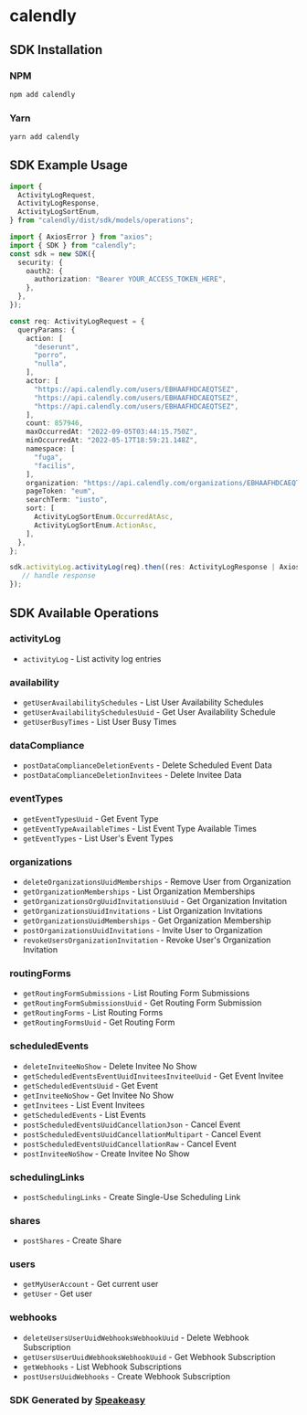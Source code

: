 # calendly

<!-- Start SDK Installation -->
## SDK Installation

### NPM

```bash
npm add calendly
```

### Yarn

```bash
yarn add calendly
```
<!-- End SDK Installation -->

## SDK Example Usage
<!-- Start SDK Example Usage -->
```typescript
import {
  ActivityLogRequest,
  ActivityLogResponse,
  ActivityLogSortEnum,
} from "calendly/dist/sdk/models/operations";

import { AxiosError } from "axios";
import { SDK } from "calendly";
const sdk = new SDK({
  security: {
    oauth2: {
      authorization: "Bearer YOUR_ACCESS_TOKEN_HERE",
    },
  },
});

const req: ActivityLogRequest = {
  queryParams: {
    action: [
      "deserunt",
      "porro",
      "nulla",
    ],
    actor: [
      "https://api.calendly.com/users/EBHAAFHDCAEQTSEZ",
      "https://api.calendly.com/users/EBHAAFHDCAEQTSEZ",
      "https://api.calendly.com/users/EBHAAFHDCAEQTSEZ",
    ],
    count: 857946,
    maxOccurredAt: "2022-09-05T03:44:15.750Z",
    minOccurredAt: "2022-05-17T18:59:21.148Z",
    namespace: [
      "fuga",
      "facilis",
    ],
    organization: "https://api.calendly.com/organizations/EBHAAFHDCAEQTSEZ",
    pageToken: "eum",
    searchTerm: "iusto",
    sort: [
      ActivityLogSortEnum.OccurredAtAsc,
      ActivityLogSortEnum.ActionAsc,
    ],
  },
};

sdk.activityLog.activityLog(req).then((res: ActivityLogResponse | AxiosError) => {
   // handle response
});
```
<!-- End SDK Example Usage -->

<!-- Start SDK Available Operations -->
## SDK Available Operations


### activityLog

* `activityLog` - List activity log entries

### availability

* `getUserAvailabilitySchedules` - List User Availability Schedules
* `getUserAvailabilitySchedulesUuid` - Get User Availability Schedule
* `getUserBusyTimes` - List User Busy Times

### dataCompliance

* `postDataComplianceDeletionEvents` - Delete Scheduled Event Data
* `postDataComplianceDeletionInvitees` - Delete Invitee Data

### eventTypes

* `getEventTypesUuid` - Get Event Type
* `getEventTypeAvailableTimes` - List Event Type Available Times
* `getEventTypes` - List User's Event Types

### organizations

* `deleteOrganizationsUuidMemberships` - Remove User from Organization
* `getOrganizationMemberships` - List Organization Memberships
* `getOrganizationsOrgUuidInvitationsUuid` - Get Organization Invitation
* `getOrganizationsUuidInvitations` - List Organization Invitations
* `getOrganizationsUuidMemberships` - Get Organization Membership
* `postOrganizationsUuidInvitations` - Invite User to Organization
* `revokeUsersOrganizationInvitation` - Revoke User's Organization Invitation

### routingForms

* `getRoutingFormSubmissions` - List Routing Form Submissions
* `getRoutingFormSubmissionsUuid` - Get Routing Form Submission
* `getRoutingForms` - List Routing Forms
* `getRoutingFormsUuid` - Get Routing Form

### scheduledEvents

* `deleteInviteeNoShow` - Delete Invitee No Show
* `getScheduledEventsEventUuidInviteesInviteeUuid` - Get Event Invitee
* `getScheduledEventsUuid` - Get Event
* `getInviteeNoShow` - Get Invitee No Show
* `getInvitees` - List Event Invitees
* `getScheduledEvents` - List Events
* `postScheduledEventsUuidCancellationJson` - Cancel Event
* `postScheduledEventsUuidCancellationMultipart` - Cancel Event
* `postScheduledEventsUuidCancellationRaw` - Cancel Event
* `postInviteeNoShow` - Create Invitee No Show

### schedulingLinks

* `postSchedulingLinks` - Create Single-Use Scheduling Link

### shares

* `postShares` - Create Share

### users

* `getMyUserAccount` - Get current user
* `getUser` - Get user

### webhooks

* `deleteUsersUserUuidWebhooksWebhookUuid` - Delete Webhook Subscription
* `getUsersUserUuidWebhooksWebhookUuid` - Get Webhook Subscription
* `getWebhooks` - List Webhook Subscriptions
* `postUsersUuidWebhooks` - Create Webhook Subscription
<!-- End SDK Available Operations -->

### SDK Generated by [Speakeasy](https://docs.speakeasyapi.dev/docs/using-speakeasy/client-sdks)
